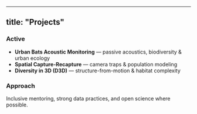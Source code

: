 
---
title: "Projects"
---

### Active
- **Urban Bats Acoustic Monitoring** — passive acoustics, biodiversity & urban ecology
- **Spatial Capture-Recapture** — camera traps & population modeling
- **Diversity in 3D (D3D)** — structure-from-motion & habitat complexity

### Approach
Inclusive mentoring, strong data practices, and open science where possible.
